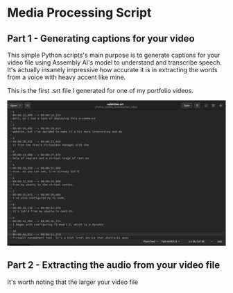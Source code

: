 # Media Processing Script


## Part 1 - Generating captions for your video


This simple Python scripts's main purpose is to generate captions for your video file
using Assembly AI's model to understand and transcribe speech. It's actually insanely impressive
how accurate it is in extracting the words from a voice with heavy accent like mine.

This is the first .srt file I generated for one of my portfolio videos.

![Alt text](<Images/Screenshot from 2024-01-29 17-05-18.png>)

## Part 2 - Extracting the audio from your video file

It's worth noting that the larger your video file
